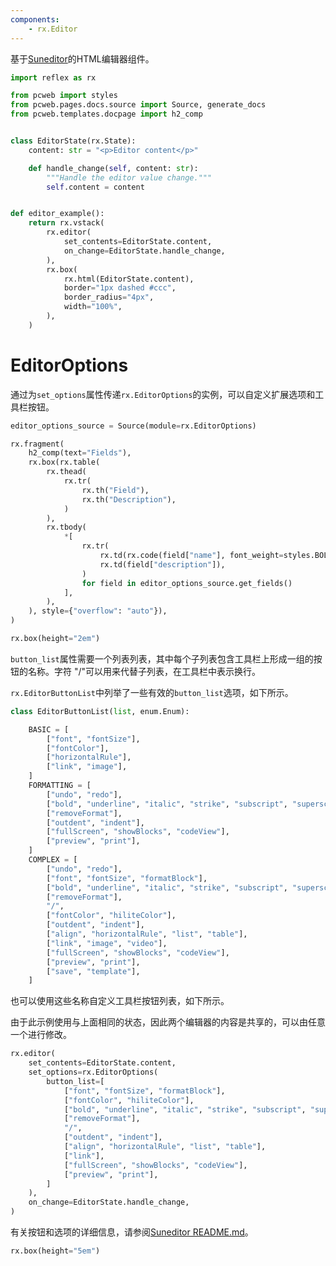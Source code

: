 ```yaml
---
components:
    - rx.Editor
---
```


基于[Suneditor](http://suneditor.com/sample/index.html)的HTML编辑器组件。

```python demo exec
import reflex as rx

from pcweb import styles
from pcweb.pages.docs.source import Source, generate_docs
from pcweb.templates.docpage import h2_comp


class EditorState(rx.State):
    content: str = "<p>Editor content</p>"

    def handle_change(self, content: str):
        """Handle the editor value change."""
        self.content = content


def editor_example():
    return rx.vstack(
        rx.editor(
            set_contents=EditorState.content,
            on_change=EditorState.handle_change,
        ),
        rx.box(
            rx.html(EditorState.content),
            border="1px dashed #ccc",
            border_radius="4px",
            width="100%",
        ),
    )
```

# EditorOptions

通过为`set_options`属性传递`rx.EditorOptions`的实例，可以自定义扩展选项和工具栏按钮。

```python exec
editor_options_source = Source(module=rx.EditorOptions)
```

```python eval
rx.fragment(
    h2_comp(text="Fields"),
    rx.box(rx.table(
        rx.thead(
            rx.tr(
                rx.th("Field"),
                rx.th("Description"),
            )
        ),
        rx.tbody(
            *[
                rx.tr(
                    rx.td(rx.code(field["name"], font_weight=styles.BOLD_WEIGHT)),
                    rx.td(field["description"]),
                )
                for field in editor_options_source.get_fields()
            ],
        ),
    ), style={"overflow": "auto"}),
)
```

```python eval
rx.box(height="2em")
```

`button_list`属性需要一个列表列表，其中每个子列表包含工具栏上形成一组的按钮的名称。字符 "/"可以用来代替子列表，在工具栏中表示换行。

`rx.EditorButtonList`中列举了一些有效的`button_list`选项，如下所示。

```python
class EditorButtonList(list, enum.Enum):

    BASIC = [
        ["font", "fontSize"],
        ["fontColor"],
        ["horizontalRule"],
        ["link", "image"],
    ]
    FORMATTING = [
        ["undo", "redo"],
        ["bold", "underline", "italic", "strike", "subscript", "superscript"],
        ["removeFormat"],
        ["outdent", "indent"],
        ["fullScreen", "showBlocks", "codeView"],
        ["preview", "print"],
    ]
    COMPLEX = [
        ["undo", "redo"],
        ["font", "fontSize", "formatBlock"],
        ["bold", "underline", "italic", "strike", "subscript", "superscript"],
        ["removeFormat"],
        "/",
        ["fontColor", "hiliteColor"],
        ["outdent", "indent"],
        ["align", "horizontalRule", "list", "table"],
        ["link", "image", "video"],
        ["fullScreen", "showBlocks", "codeView"],
        ["preview", "print"],
        ["save", "template"],
    ]
```

也可以使用这些名称自定义工具栏按钮列表，如下所示。

由于此示例使用与上面相同的状态，因此两个编辑器的内容是共享的，可以由任意一个进行修改。

```python demo
rx.editor(
    set_contents=EditorState.content,
    set_options=rx.EditorOptions(
        button_list=[
            ["font", "fontSize", "formatBlock"],
            ["fontColor", "hiliteColor"],
            ["bold", "underline", "italic", "strike", "subscript", "superscript"],
            ["removeFormat"],
            "/",
            ["outdent", "indent"],
            ["align", "horizontalRule", "list", "table"],
            ["link"],
            ["fullScreen", "showBlocks", "codeView"],
            ["preview", "print"],
        ]
    ),
    on_change=EditorState.handle_change,
)
```

有关按钮和选项的详细信息，请参阅[Suneditor README.md](https://github.com/JiHong88/suneditor/blob/master/README.md)。

```python eval
rx.box(height="5em")
```

